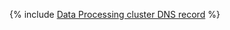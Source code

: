 {% include [Data Processing cluster DNS record](../../_tutorials/routing/data-processing-dns-reconnect.md) %}
